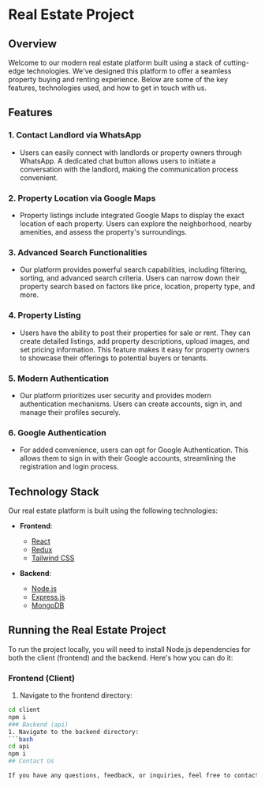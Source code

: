 # Real Estate Project

## Overview

Welcome to our modern real estate platform built using a stack of cutting-edge technologies. We've designed this platform to offer a seamless property buying and renting experience. Below are some of the key features, technologies used, and how to get in touch with us.

## Features

### 1. Contact Landlord via WhatsApp

- Users can easily connect with landlords or property owners through WhatsApp. A dedicated chat button allows users to initiate a conversation with the landlord, making the communication process convenient.

### 2. Property Location via Google Maps

- Property listings include integrated Google Maps to display the exact location of each property. Users can explore the neighborhood, nearby amenities, and assess the property's surroundings.

### 3. Advanced Search Functionalities

- Our platform provides powerful search capabilities, including filtering, sorting, and advanced search criteria. Users can narrow down their property search based on factors like price, location, property type, and more.

### 4. Property Listing

- Users have the ability to post their properties for sale or rent. They can create detailed listings, add property descriptions, upload images, and set pricing information. This feature makes it easy for property owners to showcase their offerings to potential buyers or tenants.

### 5. Modern Authentication

- Our platform prioritizes user security and provides modern authentication mechanisms. Users can create accounts, sign in, and manage their profiles securely.

### 6. Google Authentication

- For added convenience, users can opt for Google Authentication. This allows them to sign in with their Google accounts, streamlining the registration and login process.

## Technology Stack

Our real estate platform is built using the following technologies:

- **Frontend**:
  - [React](https://reactjs.org/)
  - [Redux](https://redux.js.org/)
  - [Tailwind CSS](https://tailwindcss.com/)

- **Backend**:
  - [Node.js](https://nodejs.org/)
  - [Express.js](https://expressjs.com/)
  - [MongoDB](https://www.mongodb.com/)

## Running the Real Estate Project

To run the project locally, you will need to install Node.js dependencies for both the client (frontend) and the backend. Here's how you can do it:

### Frontend (Client)
1. Navigate to the frontend directory:

```bash
cd client
npm i
### Backend (api)
1. Navigate to the backend directory:
```bash
cd api
npm i
## Contact Us

If you have any questions, feedback, or inquiries, feel free to contact us at [iambekkie99@gmail.com](mailto:iambekkie99@gmail.com).




